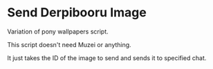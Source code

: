 # Send Derpibooru Image
Variation of pony wallpapers script.

This script doesn't need Muzei or anything.

It just takes the ID of the image to send and sends it to specified chat.
